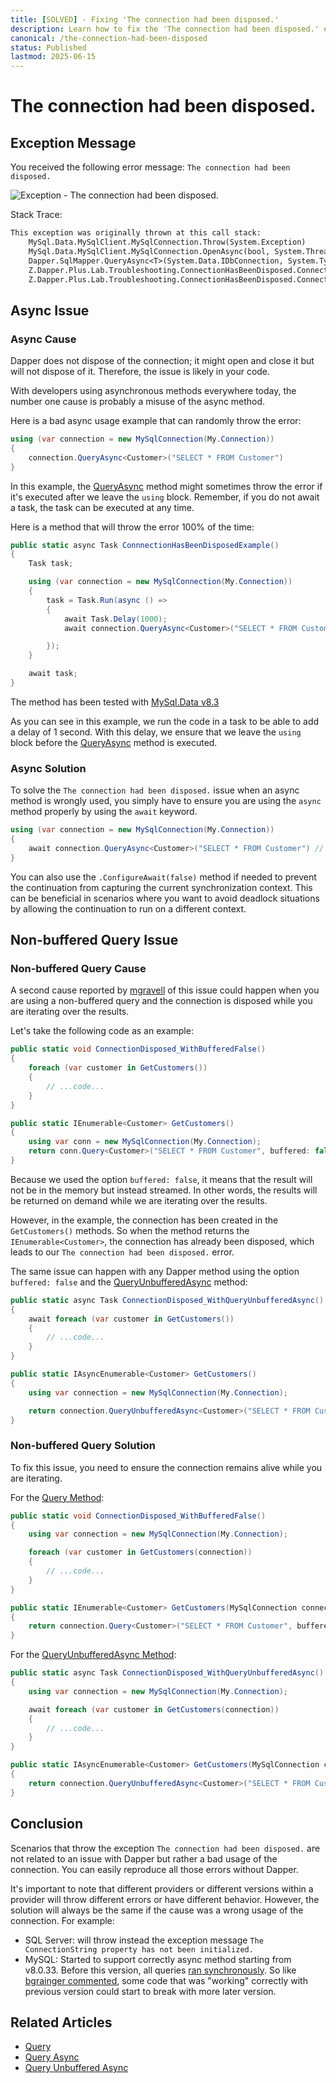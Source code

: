```yaml
---
title: [SOLVED] - Fixing 'The connection had been disposed.'
description: Learn how to fix the 'The connection had been disposed.' error in Dapper. Understand how using async methods and non-buffered options can cause this.
canonical: /the-connection-had-been-disposed
status: Published
lastmod: 2025-06-15
---
```


# The connection had been disposed.

## Exception Message

You received the following error message: `The connection had been disposed.`

<div class="image-outer"><img src="https://www.learndapper.com/images/dapper/troubleshooting/the-connection-had-been-disposed/the-connection-had-been-disposed.png" loading="lazy" alt="Exception - The connection had been disposed."></div>

Stack Trace:

```txt
This exception was originally thrown at this call stack:
    MySql.Data.MySqlClient.MySqlConnection.Throw(System.Exception)
    MySql.Data.MySqlClient.MySqlConnection.OpenAsync(bool, System.Threading.CancellationToken)
    Dapper.SqlMapper.QueryAsync<T>(System.Data.IDbConnection, System.Type, Dapper.CommandDefinition) in SqlMapper.Async.cs
    Z.Dapper.Plus.Lab.Troubleshooting.ConnectionHasBeenDisposed.ConnectionHasBeenDisposedExample.AnonymousMethod__0() in Request_ConnectionDisposed.cs
    Z.Dapper.Plus.Lab.Troubleshooting.ConnectionHasBeenDisposed.ConnectionHasBeenDisposedExample() in Request_ConnectionDisposed.cs
```

## Async Issue

### Async Cause

Dapper does not dispose of the connection; it might open and close it but will not dispose of it. Therefore, the issue is likely in your code.

With developers using asynchronous methods everywhere today, the number one cause is probably a misuse of the async method.

Here is a bad async usage example that can randomly throw the error:

```csharp
using (var connection = new MySqlConnection(My.Connection))
{
	connection.QueryAsync<Customer>("SELECT * FROM Customer")
}
```

In this example, the [QueryAsync](/dapper-query/selecting-multiple-rows#dapper-queryasync) method might sometimes throw the error if it's executed after we leave the `using` block. Remember, if you do not await a task, the task can be executed at any time.

Here is a method that will throw the error 100% of the time:

```csharp
public static async Task ConnnectionHasBeenDisposedExample()
{
	Task task;

	using (var connection = new MySqlConnection(My.Connection))
	{
		task = Task.Run(async () =>
		{
			await Task.Delay(1000);
			await connection.QueryAsync<Customer>("SELECT * FROM Customer");

		});
	}

	await task;
}
```

The method has been tested with [MySql.Data v8.3](https://www.nuget.org/packages/MySql.Data/8.3.0)

As you can see in this example, we run the code in a task to be able to add a delay of 1 second. With this delay, we ensure that we leave the `using` block before the [QueryAsync](/dapper-query/selecting-multiple-rows#dapper-queryasync) method is executed.

### Async Solution

To solve the `The connection had been disposed.` issue when an async method is wrongly used, you simply have to ensure you are using the `async` method properly by using the `await` keyword.

```csharp
using (var connection = new MySqlConnection(My.Connection))
{
	await connection.QueryAsync<Customer>("SELECT * FROM Customer") // .ConfigureAwait(false) if needed
}
```

You can also use the `.ConfigureAwait(false)` method if needed to prevent the continuation from capturing the current synchronization context. This can be beneficial in scenarios where you want to avoid deadlock situations by allowing the continuation to run on a different context.

## Non-buffered Query Issue

### Non-buffered Query Cause

A second cause reported by [mgravell](https://github.com/DapperLib/Dapper/issues/2036#issuecomment-1959980305) of this issue could happen when you are using a non-buffered query and the connection is disposed while you are iterating over the results.

Let's take the following code as an example:

```csharp
public static void ConnectionDisposed_WithBufferedFalse()
{
	foreach (var customer in GetCustomers())
	{
		// ...code...
	}
}

public static IEnumerable<Customer> GetCustomers()
{
	using var conn = new MySqlConnection(My.Connection);
	return conn.Query<Customer>("SELECT * FROM Customer", buffered: false);
}
```

Because we used the option `buffered: false`, it means that the result will not be in the memory but instead streamed. In other words, the results will be returned on demand while we are iterating over the results.

However, in the example, the connection has been created in the `GetCustomers()` methods. So when the method returns the `IEnumerable<Customer>`, the connection has already been disposed, which leads to our `The connection had been disposed.` error.

The same issue can happen with any Dapper method using the option `buffered: false` and the [QueryUnbufferedAsync](/dapper-query/selecting-unbuffered-async) method:

```csharp
public static async Task ConnectionDisposed_WithQueryUnbufferedAsync()
{
	await foreach (var customer in GetCustomers())
	{
		// ...code...
	}
}

public static IAsyncEnumerable<Customer> GetCustomers()
{
	using var connection = new MySqlConnection(My.Connection);

	return connection.QueryUnbufferedAsync<Customer>("SELECT * FROM Customer");
}
```

### Non-buffered Query Solution

To fix this issue, you need to ensure the connection remains alive while you are iterating.

For the [Query Method](/dapper-query/selecting-multiple-results):

```csharp
public static void ConnectionDisposed_WithBufferedFalse()
{
	using var connection = new MySqlConnection(My.Connection);

	foreach (var customer in GetCustomers(connection))
	{
		// ...code...
	}
}

public static IEnumerable<Customer> GetCustomers(MySqlConnection connection)
{
	return connection.Query<Customer>("SELECT * FROM Customer", buffered: false);
}
```

For the [QueryUnbufferedAsync Method](/dapper-query/selecting-unbuffered-async):

```csharp
public static async Task ConnectionDisposed_WithQueryUnbufferedAsync()
{
	using var connection = new MySqlConnection(My.Connection);

	await foreach (var customer in GetCustomers(connection))
	{
		// ...code...
	}
}

public static IAsyncEnumerable<Customer> GetCustomers(MySqlConnection connection)
{
	return connection.QueryUnbufferedAsync<Customer>("SELECT * FROM Customer");
}
```

## Conclusion

Scenarios that throw the exception `The connection had been disposed.` are not related to an issue with Dapper but rather a bad usage of the connection. You can easily reproduce all those errors without Dapper.

It's important to note that different providers or different versions within a provider will throw different errors or have different behavior. However, the solution will always be the same if the cause was a wrong usage of the connection. For example:
- SQL Server: will throw instead the exception message `The ConnectionString property has not been initialized.`
- MySQL: Started to support correctly async method starting from v8.0.33. Before this version, all queries [ran synchronously](https://bugs.mysql.com/bug.php?id=70111). So like [bgrainger commented](https://github.com/DapperLib/Dapper/issues/2036#issuecomment-1960029026), some code that was "working" correctly with previous version could start to break with more later version.

## Related Articles

- [Query](/dapper-query/selecting-multiple-results)
- [Query Async](/dapper-query/selecting-multiple-rows#dapper-queryasync)
- [Query Unbuffered Async](/dapper-query/selecting-unbuffered-async)
